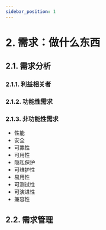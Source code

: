 ```yaml
---
sidebar_position: 1
---
```


# 2. 需求：做什么东西

## 2.1. 需求分析

### 2.1.1. 利益相关者

### 2.1.2. 功能性需求

### 2.1.3. 非功能性需求

- 性能
- 安全
- 可靠性
- 可用性
- 隐私保护
- 可维护性
- 易用性
- 可测试性
- 可演进性
- 兼容性

## 2.2. 需求管理
